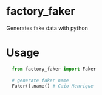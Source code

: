 # factory_faker
Generates fake data with python

# Usage

```python
  from factory_faker import Faker
  
  # generate faker name
  Faker().name() # Caio Henrique
  
```
